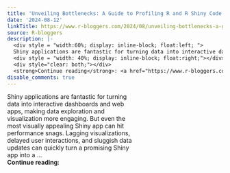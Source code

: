 ```yaml
---
title: 'Unveiling Bottlenecks: A Guide to Profiling R and R Shiny Code'
date: '2024-08-12'
linkTitle: https://www.r-bloggers.com/2024/08/unveiling-bottlenecks-a-guide-to-profiling-r-and-r-shiny-code/
source: R-bloggers
description: |-
  <div style = "width:60%; display: inline-block; float:left; ">
  Shiny applications are fantastic for turning data into interactive dashboards and web apps, making data exploration and visualization more engaging. But even the most visually appealing Shiny app can hit performance snags. Lagging visualizations, delayed user interactions, and sluggish data updates can quickly turn a promising Shiny app into a ...</div>
  <div style = "width: 40%; display: inline-block; float:right;"></div>
  <div style="clear: both;"></div>
  <strong>Continue reading</strong>: <a href="https://www.r-bloggers.com/2024/08/un ...
disable_comments: true
---
```

<div style = "width:60%; display: inline-block; float:left; ">
Shiny applications are fantastic for turning data into interactive dashboards and web apps, making data exploration and visualization more engaging. But even the most visually appealing Shiny app can hit performance snags. Lagging visualizations, delayed user interactions, and sluggish data updates can quickly turn a promising Shiny app into a ...</div>
<div style = "width: 40%; display: inline-block; float:right;"></div>
<div style="clear: both;"></div>
<strong>Continue reading</strong>: <a href="https://www.r-bloggers.com/2024/08/un ...